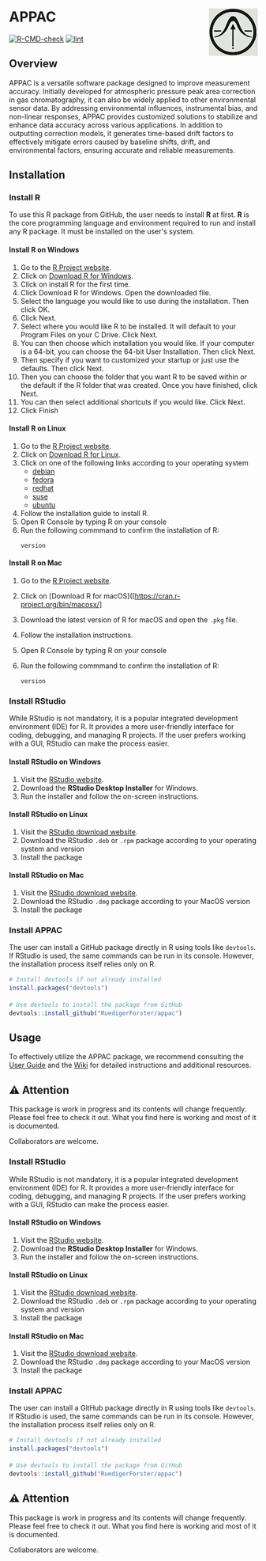 # APPAC<a href="https://github.com/user-attachments/assets/536458e6-6e1d-4705-a228-8020b54baf3e"/><img src="man/figures/logo.png" align="right" height="96" alte="appac website"/></a>

<!-- badges: start -->

[![R-CMD-check](https://github.com/RuedigerForster/appac/actions/workflows/R-CMD-check.yaml/badge.svg)](https://github.com/RuedigerForster/appac/actions/workflows/R-CMD-check.yaml) [![lint](https://github.com/RuedigerForster/appac/actions/workflows/lint.yaml/badge.svg)](https://github.com/RuedigerForster/appac/actions/workflows/lint.yaml)

<!-- badges: end -->

## Overview

APPAC is a versatile software package designed to improve measurement accuracy. Initially developed for atmospheric pressure peak area correction in gas chromatography, it can also be widely applied to other environmental sensor data. By addressing environmental influences, instrumental bias, and non-linear responses, APPAC provides customized solutions to stabilize and enhance data accuracy across various applications. In addition to outputting correction models, it generates time-based drift factors to effectively mitigate errors caused by baseline shifts, drift, and environmental factors, ensuring accurate and reliable measurements.

## Installation

### Install R

To use this R package from GitHub, the user needs to install **R** at first.  ​**R**​ is the core programming language and environment required to run and install any R package. It must be installed on the user's system.

#### Install R on Windows

1. Go to the [R Project website](https://cran.r-project.org/).
2. Click on ​[Download R for Windows](https://cran.r-project.org/bin/windows/).
3. Click on install R for the first time.
4. Click Download R for Windows. Open the downloaded file.
5. Select the language you would like to use during the installation. Then click OK.
6. Click Next.
7. Select where you would like R to be installed. It will default to your Program Files on your C Drive. Click Next.
8. You can then choose which installation you would like. If your computer is a 64-bit, you can choose the 64-bit User Installation. Then click Next.
9. Then specify if you want to customized your startup or just use the defaults. Then click Next.
10. Then you can choose the folder that you want R to be saved within or the default if the R folder that was created.  Once you have finished, click Next.
11. You can then select additional shortcuts if you would like. Click Next.
12. Click Finish

#### Install R on Linux

1. Go to the [R Project website](https://cran.r-project.org/).
2. Click on ​[Download R for Linux](https://cran.r-project.org/bin/linux/).
3. Click on one of the following links according to your operating system
   * [debian](https://cran.r-project.org/bin/linux/debian/)
   * [fedora](https://cran.r-project.org/bin/linux/fedora/)
   * [redhat](https://cran.r-project.org/bin/linux/redhat/)
   * [suse](https://cran.r-project.org/bin/linux/suse/)
   * [ubuntu](https://cran.r-project.org/bin/linux/ubuntu/)
4. Follow the installation guide to install R.
5. Open R Console by typing R on your console
6. Run the following commmand to confirm the installation of R:
   ```
   version
   ```
   
   
#### Install R on Mac

1. Go to the [R Project website](https://cran.r-project.org/).
2. Click on ​[Download R for macOS]([https://cran.r-project.org/bin/macosx/]
3. Download the latest version of R for macOS and open the `.pkg` file.
4. Follow the installation instructions.
5. Open R Console by typing R on your console
6. Run the following commmand to confirm the installation of R:
   
   ```
   version
   ```

### Install RStudio

While RStudio is not mandatory, it is a popular integrated development environment (IDE) for R. It provides a more user-friendly interface for coding, debugging, and managing R projects. If the user prefers working with a GUI, RStudio can make the process easier.

#### Install RStudio on Windows

1. Visit the [RStudio website](https://posit.co/downloads/).
2. Download the **RStudio Desktop Installer** for Windows.
3. Run the installer and follow the on-screen instructions.

#### Install RStudio on Linux

1. Visit the [RStudio download website](https://posit.co/download/rstudio-desktop/#download).
2. Download the RStudio `.deb` or `.rpm` package according to your operating system and version
3. Install the package

#### Install RStudio on Mac

1. Visit the [RStudio download website](https://posit.co/download/rstudio-desktop/#download).
2. Download the RStudio `.dmg` package according to your MacOS version
3. Install the package

### Install APPAC

The user can install a GitHub package directly in R using tools like `devtools`.
If RStudio is used, the same commands can be run in its console. However, the installation process itself relies only on R.

```r
# Install devtools if not already installed
install.packages("devtools")

# Use devtools to install the package from GitHub
devtools::install_github("RuedigerForster/appac")
```

## Usage

To effectively utilize the APPAC package, we recommend consulting the [User Guide](vignettes/User_Guide.html) and the [Wiki](https://github.com/RuedigerForster/appac/wiki) for detailed instructions and additional resources.



## :warning: Attention

<p>This package is work in progress and its contents will change frequently. Please
feel free to check it out. What you find here is working and most of it is documented.</p>

<p>Collaborators are welcome.</p>

### Install RStudio

While RStudio is not mandatory, it is a popular integrated development environment (IDE) for R. It provides a more user-friendly interface for coding, debugging, and managing R projects. If the user prefers working with a GUI, RStudio can make the process easier.

#### Install RStudio on Windows

1. Visit the [RStudio website](https://posit.co/downloads/).
2. Download the **RStudio Desktop Installer** for Windows.
3. Run the installer and follow the on-screen instructions.

#### Install RStudio on Linux

1. Visit the [RStudio download website](https://posit.co/download/rstudio-desktop/#download).
2. Download the RStudio `.deb` or `.rpm` package according to your operating system and version
3. Install the package

#### Install RStudio on Mac

1. Visit the [RStudio download website](https://posit.co/download/rstudio-desktop/#download).
2. Download the RStudio `.dmg` package according to your MacOS version
3. Install the package

### Install APPAC

The user can install a GitHub package directly in R using tools like `devtools`.
If RStudio is used, the same commands can be run in its console. However, the installation process itself relies only on R.

```r
# Install devtools if not already installed
install.packages("devtools")

# Use devtools to install the package from GitHub
devtools::install_github("RuedigerForster/appac")
```

## :warning: Attention

<p>This package is work in progress and its contents will change frequently. Please
feel free to check it out. What you find here is working and most of it is documented.</p>

<p>Collaborators are welcome.</p>

